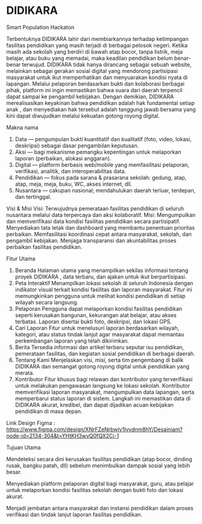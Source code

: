 # DIDIKARA
Smart Population Hackaton

Terbentuknya DIDIKARA lahir dari membiarkannya terhadap ketimpangan fasilitas pendidikan yang masih terjadi di berbagai pelosok negeri. Ketika masih ada sekolah yang berdiri di bawah atap bocor, tanpa listrik, meja belajar, atau buku yang memadai, maka keadilan pendidikan belum benar-benar terwujud. DIDIKARA tidak hanya dirancang sebagai sebuah website, melainkan sebagai gerakan sosial digital yang mendorong partisipasi masyarakat untuk ikut memperhatikan dan menyuarakan kondisi nyata di lapangan. Melalui pelaporan berdasarkan bukti dan kolaborasi berbagai pihak, platform ini ingin memastikan bahwa suara dari daerah terpencil dapat sampai ke pengambil kebijakan. Dengan demikian, DIDIKARA merealisasikan keyakinan bahwa pendidikan adalah hak fundamental setiap anak , dan menyediakan hak tersebut adalah tanggung jawab bersama yang kini dapat diwujudkan melalui kekuatan gotong royong digital.

Makna nama 
1. Data — pengumpulan bukti kuantitatif dan kualitatif (foto, video, lokasi, deskripsi) sebagai dasar pengambilan keputusan.
2. Aksi — bagi mekanisme pemangku kepentingan untuk melaporkan laporan (perbaikan, alokasi anggaran).
4. Digital — platform berbasis web/mobile yang memfasilitasi pelaporan, verifikasi, analitik, dan interoperabilitas data.
5. Pendidikan — fokus pada sarana & prasarana sekolah: gedung, atap, atap, meja, meja, buku, WC, akses internet, dll.
6. Nusantara — cakupan nasional; mendahulukan daerah terluar, terdepan, dan tertinggal.

Visi & Misi
Visi: Terwujudnya pemerataan fasilitas pendidikan di seluruh nusantara melalui data terpercaya dan aksi kolaboratif.
Misi:
Mengumpulkan dan memverifikasi data kondisi fasilitas pendidikan secara partisipatif.
Menyediakan tata letak dan dashboard yang membantu penentuan prioritas perbaikan.
Memfasilitasi koordinasi cepat antara masyarakat, sekolah, dan pengambil kebijakan.
Menjaga transparansi dan akuntabilitas proses perbaikan fasilitas pendidikan.

Fitur Utama
1. Beranda​
Halaman utama yang menampilkan sekilas informasi tentang proyek DIDIKARA , data terbaru, dan ajakan untuk ikut berpartisipasi.
2. Peta Interaktif
Menampilkan lokasi sekolah di seluruh Indonesia dengan indikator visual terkait kondisi fasilitas dan laporan masyarakat.
Fitur ini memungkinkan pengguna untuk melihat kondisi pendidikan di setiap wilayah secara langsung.
3. Pelaporan
Pengguna dapat melaporkan kondisi fasilitas pendidikan seperti kerusakan bangunan, kekurangan alat belajar, atau akses terbatas.
Laporan disertai bukti foto, deskripsi, dan lokasi GPS.
4. Cari Laporan
Fitur untuk menelusuri laporan berdasarkan wilayah, kategori, atau status tindak lanjut agar masyarakat dapat memantau perkembangan laporan yang telah dikirimkan.
5. Berita
Tersedia informasi dan artikel terbaru seputar isu pendidikan, pemerataan fasilitas, dan kegiatan sosial pendidikan di berbagai daerah.
6. Tentang Kami
Menjelaskan visi, misi, serta tim pengembang di balik DIDIKARA dan semangat gotong royong digital untuk pendidikan yang merata.
7. Kontributor
Fitur khusus bagi relawan dan kontributor yang terverifikasi untuk melakukan pengawasan langsung ke lokasi sekolah.
Kontributor memverifikasi laporan masyarakat, mengumpulkan data lapangan, serta memperbarui status laporan di sistem.
Langkah ini memastikan data di DIDIKARA akurat, kredibel, dan dapat dijadikan acuan kebijakan pendidikan di masa depan.

Link Design Figma : https://www.figma.com/design/XNrFZeNrbwlv1lvvdnm8hY/Desainiam?node-id=2134-304&t=YHtKH3wvQ0fQX2Ci-1

Tujuan Utama

Mendeteksi secara dini kerusakan fasilitas pendidikan (atap bocor, dinding rusak, bangku patah, dll) sebelum menimbulkan dampak sosial yang lebih besar.

Menyediakan platform pelaporan digital bagi masyarakat, guru, atau pelajar untuk melaporkan kondisi fasilitas sekolah dengan bukti foto dan lokasi akurat.

Menjadi jembatan antara masyarakat dan instansi pendidikan dalam proses verifikasi dan tindak lanjut laporan fasilitas pendidikan.
